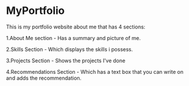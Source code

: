 # MyPortfolio

This is my portfolio website about me that has 4 sections:

1.About Me section - Has a summary and picture of me.


2.Skills Section - Which displays the skills i possess.


3.Projects Section - Shows the projects I've done

4.Recommendations Section - Which has a text box that you can write on and adds the recommendation.
